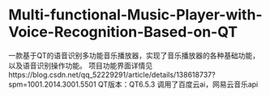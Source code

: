 # Multi-functional-Music-Player-with-Voice-Recognition-Based-on-QT
一款基于QT的语音识别多功能音乐播放器，实现了音乐播放器的各种基础功能，以及语音识别操作功能。
项目功能界面详情见https://blog.csdn.net/qq_52229291/article/details/138618737?spm=1001.2014.3001.5501
QT版本：QT6.5.3
调用了百度云ai，网易云音乐api
